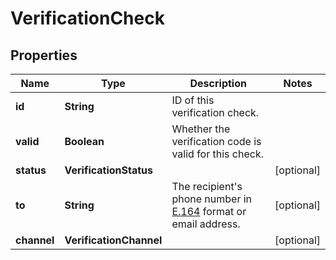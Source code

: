 

# VerificationCheck


## Properties

| Name | Type | Description | Notes |
|------------ | ------------- | ------------- | -------------|
|**id** | **String** | ID of this verification check. |  |
|**valid** | **Boolean** | Whether the verification code is valid for this check. |  |
|**status** | **VerificationStatus** |  |  [optional] |
|**to** | **String** | The recipient&#39;s phone number in [E.164](https://en.wikipedia.org/wiki/E.164) format or email address. |  [optional] |
|**channel** | **VerificationChannel** |  |  [optional] |



